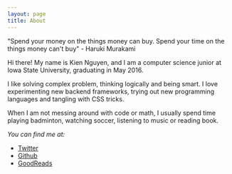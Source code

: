 ```yaml
---
layout: page
title: About
---
```

<p class="message">
  "Spend your money on the things money can buy. Spend your time on the things money can't buy" - Haruki Murakami
</p>

Hi there! My name is Kien Nguyen, and I am a computer science junior at Iowa State University, graduating in May 2016.

I like solving complex problem, thinking logically and being smart. I love experimenting new backend frameworks, trying out new programming languages and tangling with CSS tricks.

When I am not messing around with code or math, I usually spend time playing badminton, watching soccer, listening to music or reading book.

*You can find me at:*

* [Twitter](https://twitter.com/kientn123)
* [Github](https://github.com/kientn123)
* [GoodReads](https://www.goodreads.com/user/show/31697999-kien-nguyen)
